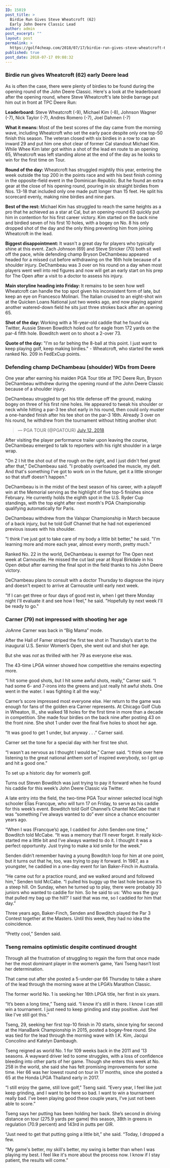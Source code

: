 ```yaml
---
ID: 15019
post_title: >
  Birdie Run Gives Steve Wheatcroft (62)
  Early John Deere Classic Lead
author: admin
post_excerpt: ""
layout: post
permalink: >
  https://golf4cheap.com/2018/07/17/birdie-run-gives-steve-wheatcroft-62-early-john-deere-classic-lead/
published: true
post_date: 2018-07-17 09:08:32
---
```

<div><div data-reactroot data-reactid=1 data-react-checksum=-1541145685><div data-reactid=3><section data-reactid=4><section data-reactid=5><div data-reactid=15><h1 data-reactid=16>Birdie run gives Wheatcroft (62) early Deere lead</h1></div></section><section data-reactid=23><div data-reactid=24><p data-reactid=35><article data-reactid=36><p>As is often the case, there were plenty of birdies to be found during the opening round of the John Deere Classic. Here's a look at the leaderboard after the opening round, where Steve Wheatcroft's late birdie barrage put him out in front at TPC Deere Run:</p><p><strong>Leaderboard: </strong>Steve Wheatcroft (-9), Michael Kim (-8), Johnson Wagner (-7), Nick Taylor (-7), Andres Romero (-7), Joel Dahmen (-7)</p><p><strong>What it means: </strong>Most of the best scores of the day came from the morning wave, including Wheatcroft who set the early pace despite only one top-50 finish this season. The veteran closed with six birdies in a row to cap an inward 29 and put him one shot clear of former Cal standout Michael Kim. While Whee Kim later got within a shot of the lead en route to an opening 65, Wheatcroft was left standing alone at the end of the day as he looks to win for the first time on Tour.</p><p><strong>Round of the day: </strong>Wheatcroft has struggled mightily this year, entering the week outside the top 200 in the points race and with his best finish coming in the opposite-field event in the Dominican Republic. But he found an extra gear at the close of his opening round, pouring in six straight birdies from Nos. 13-18 that included only one made putt longer than 15 feet. He split his scorecard evenly, making nine birdies and nine pars.</p><p><strong>Best of the rest: </strong>Michael Kim has struggled to reach the same heights as a pro that he achieved as a star at Cal, but an opening-round 63 quickly put him in contention for his first career victory. Kim started on the back nine and birdied seven of his first 10 holes, with a bogey on No. 8 his only dropped shot of the day and the only thing preventing him from joining Wheatcroft in the lead.</p><p><strong>Biggest disappointment: </strong>It wasn't a great day for players who typically shine at this event. Zach Johnson (69) and Steve Stricker (70) both sit well off the pace, while defending champ Bryson DeChambeau appeared headed for a missed cut before withdrawing on the 16th hole because of a shoulder injury. DeChambeau was 3 over on his round on a day when most players went well into red figures and now will get an early start on his prep for The Open after a visit to a doctor to assess his injury.</p><p><strong>Main storyline heading into Friday: </strong>It remains to be seen how well Wheatcroft can handle the top spot given his inconsistent form of late, but keep an eye on Francesco Molinari. The Italian cruised to an eight-shot win at the Quicken Loans National just two weeks ago, and now playing against another watered-down field he sits just three strokes back after an opening 65.</p><p><strong>Shot of the day: </strong>Working with a 16-year-old caddie that he found via Twitter, Aussie Steven Bowditch holed out for eagle from 172 yards on the par-4 fifth hole. Bowditch went on to shoot a 2-over 73.</p><p><strong>Quote of the day: </strong>"I'm so far behing the 8-ball at this point. I just want to keep playing golf, keep making birdies." - Wheatcroft, who started the week ranked No. 209 in FedExCup points.</p></article></p></div></section></section><section data-reactid=49><div data-reactid=53><div data-reactid=61><div data-reactid=62></div><div data-reactid=77></div></div></div></section></div><p data-reactid=95><section data-reactid=96><section data-reactid=97><div data-reactid=110><h1 data-reactid=111>Defending champ DeChambeau (shoulder) WDs from Deere</h1></div></section><section data-reactid=118><div data-reactid=119><p data-reactid=130><article data-reactid=131><p>One year after earning his maiden PGA Tour title at TPC Deere Run, Bryson DeChambeau withdrew during the opening round of the John Deere Classic because of a shoulder injury.</p><p>DeChambeau struggled to get his title defense off the ground, making bogey on three of his first nine holes. He appeared to tweak his shoulder or neck while hitting a par-3 tee shot early in his round, then could only muster a one-handed finish after his tee shot on the par-3 16th. Already 3 over on his round, he withdrew from the tournament without hitting another shot:</p><blockquote data-partner=tweetdeck> — PGA TOUR (@PGATOUR) <a href="https://twitter.com/PGATOUR/status/1017535906201284610?ref_src=twsrc%5Etfw">July 12, 2018</a></blockquote><p>After visiting the player performance trailer upon leaving the course, DeChambeau emerged to talk to reporters with his right shoulder in a large wrap.</p><p>"On 2 I hit the shot out of the rough on the right, and I just didn't feel great after that," DeChambeau said. "I probably overloaded the muscle, my delt. And that's something I've got to work on in the future, get it a little stronger so that stuff doesn't happen."</p><p>DeChambeau is in the midst of the best season of his career, with a playoff win at the Memorial serving as the highlight of five top-5 finishes since February. He currently holds the eighth spot in the U.S. Ryder Cup standings, with the top eight after next month's PGA Championship qualifying automatically for Paris.</p><p>DeChambeau withdrew from the Valspar Championship in March because of a back injury, but he told Golf Channel that he had not experienced previous issues with his shoulder.</p><p>"I think I've just got to take care of my body a little bit better," he said. "I'm learning more and more each year, almost every month, pretty much."</p><p>Ranked No. 22 in the world, DeChambeau is exempt for The Open next week at Carnoustie. He missed the cut last year at Royal Birkdale in his Open debut after earning the final spot in the field thanks to his John Deere victory.</p><p>DeChambeau plans to consult with a doctor Thursday to diagnose the injury and doesn't expect to arrive at Carnoustie until early next week.</p><p>"If I can get three or four days of good rest in, when I get there Monday night I'll evaluate it and see how I feel," he said. "Hopefully by next week I'll be ready to go."</p></article></p></div></section></section><section data-reactid=144><div data-reactid=148><div data-reactid=156><div data-reactid=157></div><div data-reactid=172></div></div></div></section></p><p data-reactid=187><section data-reactid=188><section data-reactid=189><div data-reactid=199><h1 data-reactid=200>Carner (79) not impressed with shooting her age</h1></div></section><section data-reactid=207><div data-reactid=208><p data-reactid=219><article data-reactid=220><p>JoAnne Carner was back in “Big Mama” mode.</p><p>After the Hall of Famer striped the first tee shot in Thursday’s start to the inaugural U.S. Senior Women’s Open, she went out and shot her age.</p><p>But she was <em>not</em> as thrilled with her 79 as everyone else was.</p><p>The 43-time LPGA winner showed how competitive she remains expecting more.</p><p>“I hit some good shots, but I hit some awful shots, really,” Carner said. “I had some 6- and 7-irons into the greens and just really hit awful shots. One went in the water. I was fighting it all the way.”</p><p>Carner’s score impressed most everyone else. Her return to the game was enough for fans of the golden era Carner represents. At Chicago Golf Club in Wheaton, Ill., she walked 18 holes for the first time in more than a decade in competition. She made four birdies on the back nine after posting 43 on the front nine. She shot 1 under over the final five holes to shoot her age.</p><p>“It was good to get 1 under, but anyway . . .” Carner said.</p><p>Carner set the tone for a special day with her first tee shot.</p><p>“I wasn't as nervous as I thought I would be,” Carner said. “I think over here listening to the great national anthem sort of inspired everybody, so I got up and hit a good one.”</p><p>To set up a historic day for women’s golf.</p></article></p></div></section></section><section data-reactid=233><div data-reactid=237><div data-reactid=245><div data-reactid=246></div><div data-reactid=261></div></div></div></section></p><div data-reactid=276><section data-reactid=277><section data-reactid=299><div data-reactid=300><p data-reactid=311><article data-reactid=312><p>Turns out Steven Bowditch was just trying to pay it forward when he found his caddie for this week’s John Deere Classic via Twitter.</p><p>A late entry into the field, the two-time PGA Tour winner selected local high schooler Elias Francque, who will turn 17 on Friday, to serve as his caddie for this week’s event. Bowditch told Golf Channel’s Chantel McCabe that it was “something I’ve always wanted to do” ever since a chance encounter years ago.</p><p>“When I was (Francque’s) age, I caddied for John Senden one time,” Bowditch told McCabe. “It was a memory that I’ll never forget. It really kick-started me a little bit and I’ve always wanted to do it. I thought it was a perfect opportunity. Just trying to make a kid smile for the week.”</p><p>Senden didn’t remember having a young Bowditch loop for him at one point, but it turns out that he, too, was trying to pay it forward. In 1987, as a youngster, he caddied in a one-day event for Ian Baker-Finch in Australia.</p><p>“He came out for a practice round, and we walked around and followed him,” Senden told McCabe. “I pulled his buggy up the last hole because it’s a steep hill. On Sunday, when he turned up to play, there were probably 30 juniors who wanted to caddie for him. So he said to us: ‘Who was the guy that pulled my bag up the hill?’ I said that was me, so I caddied for him that day.”</p><p>Three years ago, Baker-Finch, Senden and Bowditch played the Par 3 Contest together at the Masters. Until this week, they had no idea the coincidence.</p><p>“Pretty cool,” Senden said.</p></article></p></div></section></section><section data-reactid=337><div data-reactid=341><div data-reactid=349><div data-reactid=350></div><div data-reactid=365></div></div></div></section></div><p data-reactid=383><section data-reactid=384><section data-reactid=385><div data-reactid=395><h1 data-reactid=396>Tseng remains optimistic despite continued drought</h1></div></section><section data-reactid=403><div data-reactid=404><p data-reactid=415><article data-reactid=416><p>Through all the frustration of struggling to regain the form that once made her the most dominant player in the women’s game, Yani Tseng hasn’t lost her determination.</p><p>That came out after she posted a 5-under-par 66 Thursday to take a share of the lead through the morning wave at the LPGA’s Marathon Classic.</p><p>The former world No. 1 is seeking her 16th LPGA title, her first in six years.</p><p>“It’s been a long time,” Tseng said. “I know it's still in there. I know I can still win a tournament. I just need to keep grinding and stay positive. Just feel like I've still got this.”</p><p>Tseng, 29, seeking her first top-10 finish in 70 starts, since tying for second at the HanaBank Championship in 2015, posted a bogey-free round. She was tied for the lead through the morning wave with I.K. Kim, Jacqui Concolino and Katelyn Dambaugh.</p><p>Tseng reigned as world No. 1 for 109 weeks back in the 2011 and ’13 seasons. A wayward driver led to some struggles, with a loss of confidence bleeding into other parts of her game. Though she enters this week at No. 258 in the world, she said she has felt promising improvements for some time. Her 66 was her lowest round on tour in 17 months, since she posted a 65 at the Honda LPGA Thailand early in 2017.</p><p>“I still enjoy the game, still love golf,” Tseng said. “Every year, I feel like just keep grinding, and I want to be here so bad. I want to win a tournament really bad. I've been playing good these couple years, I've just not been able to score.”</p><p>Tseng says her putting has been holding her back. She’s second in driving distance on tour (275.9 yards per game) this season, 38th in greens in regulation (70.9 percent) and 143rd in putts per GIR.</p><p>“Just need to get that putting going a little bit,” she said. “Today, I dropped a few.</p><p>“My game's better, my skill's better, my swing is better than when I was playing my best. I feel like it's more about the process now. I know if I stay patient, the results will come.”</p></article></p></div></section></section><section data-reactid=429><div data-reactid=433><div data-reactid=441><div data-reactid=442></div><div data-reactid=457></div></div></div></section></p></div></div>